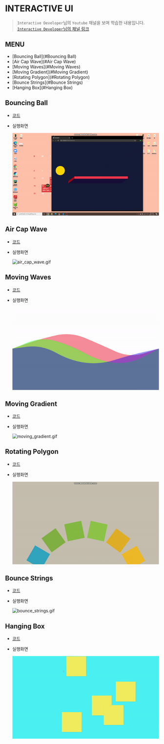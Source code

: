 # INTERACTIVE UI

> `Interactive Developer`님의 `Youtube` 채널을 보며 학습한 내용입니다. [`Interactive Developer`님의 채널 링크](https://www.youtube.com/c/cmiscm) 

## MENU

- [Bouncing Ball](#Bouncing Ball)
- [Air Cap Wave](#Air Cap Wave)
- [Moving Waves](#Moving Waves)
- [Moving Gradient](#Moving Gradient)
- [Rotating Polygon](#Rotating Polygon)
- [Bounce Strings](#Bounce Strings)
- [Hanging Box](#Hanging Box)

## Bouncing Ball

- [코드](./bouncing_ball)

- 실행화면

  ![bouncing_ball.gif](./images/bouncing_ball.gif)



## Air Cap Wave

* [코드](./air_cap_wave)

* 실행화면

  ![air_cap_wave.gif](./images/air_cap_wave.gif)



## Moving Waves

* [코드](./moving_waves)

* 실행화면

  ![moving_waves.gif](./images/moving_waves.gif)



## Moving Gradient

* [코드](./moving_gradient)

* 실행화면

  ![moving_gradient.gif](./images/moving_gradient.gif)



## Rotating Polygon

* [코드](./rotating_polygon)

* 실행화면

  ![rotating_polygon.gif](./images/rotating_polygon.gif)



## Bounce Strings

* [코드](./bounce_strings)

* 실행화면

  ![bounce_strings.gif](./images/bounce_strings.gif)



## Hanging Box

* [코드](./hanging_box)

* 실행화면

  ![hanging_box.gif](./images/hanging_box.gif)